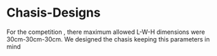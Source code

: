 # Chasis-Designs
For the competition , there maximum allowed L-W-H dimensions were 30cm-30cm-30cm. 
We designed the chasis keeping this parameters in mind
